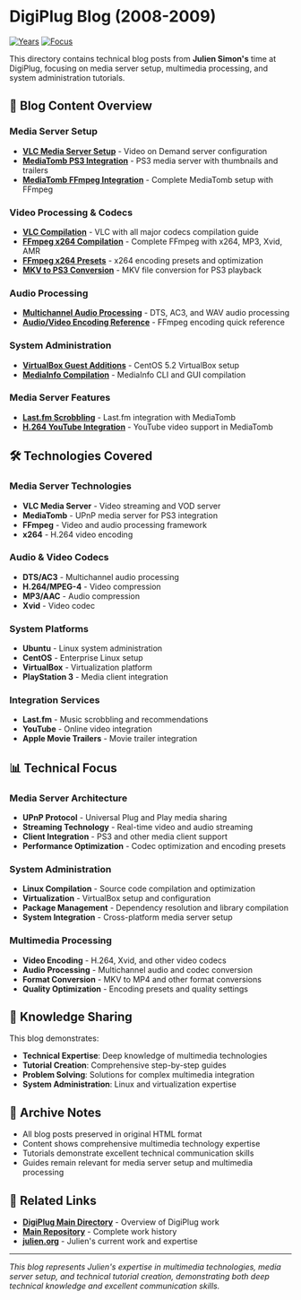# DigiPlug Blog (2008-2009)

[![Years](https://img.shields.io/badge/Years-2008--2009-orange.svg)](https://github.com/juliensimon/work-history)
[![Focus](https://img.shields.io/badge/Focus-Media%20Server%20%26%20Multimedia-green.svg)](https://github.com/juliensimon/work-history)

This directory contains technical blog posts from **Julien Simon's** time at DigiPlug, focusing on media server setup, multimedia processing, and system administration tutorials.

## 📁 Blog Content Overview

### Media Server Setup
- **[VLC Media Server Setup](./2008-12-26-setting-up-a-vod-server-with-vlc.html)** - Video on Demand server configuration
- **[MediaTomb PS3 Integration](./2008-12-24-mediatomb-0-12-on-ps3-video-thumbnails-youtube-apple-movie-trailers.html)** - PS3 media server with thumbnails and trailers
- **[MediaTomb FFmpeg Integration](./2008-12-22-compiling-mediatomb-ffmpegthumbnailer-all-libraries-ubuntu-ps3.html)** - Complete MediaTomb setup with FFmpeg

### Video Processing & Codecs
- **[VLC Compilation](./2008-12-21-compiling-vlc-live555-all-major-codecs-on-ubuntu.html)** - VLC with all major codecs compilation guide
- **[FFmpeg x264 Compilation](./2008-20-12-compiling-ffmeg-x264-mp3-xvid-amr-on-ubuntu.html)** - Complete FFmpeg with x264, MP3, Xvid, AMR
- **[FFmpeg x264 Presets](./2009-01-07-ffmpeg-x264-presets.html)** - x264 encoding presets and optimization
- **[MKV to PS3 Conversion](./2009-01-10-converting-mkv-files-to-play-on-the-ps3.html)** - MKV file conversion for PS3 playback

### Audio Processing
- **[Multichannel Audio Processing](./2009-01-16-processing-multichannel-audio-dts-ac3-wav.html)** - DTS, AC3, and WAV audio processing
- **[Audio/Video Encoding Reference](./2008-12-27-quick-reference-on-audio-video-encoding-with-ffmpeg.html)** - FFmpeg encoding quick reference

### System Administration
- **[VirtualBox Guest Additions](./2008-12-18-installing-virtual-box-gues-additions-on-centos-5-2.html)** - CentOS 5.2 VirtualBox setup
- **[MediaInfo Compilation](./2009-01-04-compiling-mediainfo-cli-gui-on-ubuntu.html)** - MediaInfo CLI and GUI compilation

### Media Server Features
- **[Last.fm Scrobbling](./2008-12-28-adding-last-fm-scrobbling-to-mediatomb.html)** - Last.fm integration with MediaTomb
- **[H.264 YouTube Integration](./2009-01-23-h264-youtube-video-in-mediatomb.html)** - YouTube video support in MediaTomb

## 🛠️ Technologies Covered

### Media Server Technologies
- **VLC Media Server** - Video streaming and VOD server
- **MediaTomb** - UPnP media server for PS3 integration
- **FFmpeg** - Video and audio processing framework
- **x264** - H.264 video encoding

### Audio & Video Codecs
- **DTS/AC3** - Multichannel audio processing
- **H.264/MPEG-4** - Video compression
- **MP3/AAC** - Audio compression
- **Xvid** - Video codec

### System Platforms
- **Ubuntu** - Linux system administration
- **CentOS** - Enterprise Linux setup
- **VirtualBox** - Virtualization platform
- **PlayStation 3** - Media client integration

### Integration Services
- **Last.fm** - Music scrobbling and recommendations
- **YouTube** - Online video integration
- **Apple Movie Trailers** - Movie trailer integration

## 📊 Technical Focus

### Media Server Architecture
- **UPnP Protocol** - Universal Plug and Play media sharing
- **Streaming Technology** - Real-time video and audio streaming
- **Client Integration** - PS3 and other media client support
- **Performance Optimization** - Codec optimization and encoding presets

### System Administration
- **Linux Compilation** - Source code compilation and optimization
- **Virtualization** - VirtualBox setup and configuration
- **Package Management** - Dependency resolution and library compilation
- **System Integration** - Cross-platform media server setup

### Multimedia Processing
- **Video Encoding** - H.264, Xvid, and other video codecs
- **Audio Processing** - Multichannel audio and codec conversion
- **Format Conversion** - MKV to MP4 and other format conversions
- **Quality Optimization** - Encoding presets and quality settings

## 🎯 Knowledge Sharing

This blog demonstrates:
- **Technical Expertise**: Deep knowledge of multimedia technologies
- **Tutorial Creation**: Comprehensive step-by-step guides
- **Problem Solving**: Solutions for complex multimedia integration
- **System Administration**: Linux and virtualization expertise

## 📄 Archive Notes

- All blog posts preserved in original HTML format
- Content shows comprehensive multimedia technology expertise
- Tutorials demonstrate excellent technical communication skills
- Guides remain relevant for media server setup and multimedia processing

## 🔗 Related Links

- **[DigiPlug Main Directory](../README.md)** - Overview of DigiPlug work
- **[Main Repository](../../README.md)** - Complete work history
- **[julien.org](https://julien.org)** - Julien's current work and expertise

---

*This blog represents Julien's expertise in multimedia technologies, media server setup, and technical tutorial creation, demonstrating both deep technical knowledge and excellent communication skills.* 